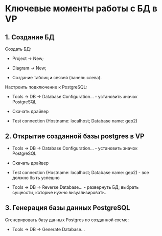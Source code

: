 # Ключевые моменты работы с БД в VP

## 1. Создание БД

Создать БД:

- Project → New;

- Diagram → New;

- Создание таблиц и связей (панель слева).



Настроить подключение к PostgreSQL:

- Tools → DB → Database Configuration... - установить значок PostgreSQL

- Скачать драйвер

- Test connection (Hostname: localhost; Database name: gep2)

## 2. Открытие созданной базы postgres в VP

- Tools → DB → Database Configuration... - установить значок PostgreSQL

- Скачать драйвер

- Test connection (Hostname: localhost; Database name: gep2) - все должно быть успешно

- Tools → DB → Reverse Database… - развернуть БД; выбрать сущности, которые нужно визуализировать.

## 3. Генерация базы данных PostgreSQL

Сгенерировать базу данных Postgres по созданной схеме:
- Tools → DB → Generate Database…
